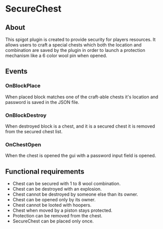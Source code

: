 # SecureChest
## About
This spigot plugin is created to provide security for players resources. It allows users to craft a special chests which
both the location and combination are saved by the plugin in order to launch a protection mechanism 
like a 6 color wool pin when opened.
  
## Events
### OnBlockPlace
When placed block matches one of the craft-able chests it's location and password is saved in the JSON file.
### OnBlockDestroy
When destroyed block is a chest, and it is a secured chest it is removed from the secured chest list.
### OnChestOpen
When the chest is opened the gui with a password input field is opened.

## Functional requirements
* Chest can be secured with 1 to 8 wool combination.
* Chest can be destroyed with an explosion.
* Chest cannot be destroyed by someone else than its owner.
* Chest can be opened only by its owner.
* Chest cannot be looted with hoopers.
* Chest when moved by a piston stays protected.
* Protection can be removed from the chest.
* SecureChest can be placed only once.